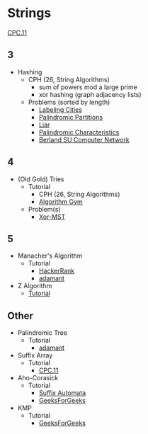 # Strings

[CPC.11](https://github.com/SuprDewd/T-414-AFLV/tree/master/11_strings)

## 3
  * Hashing
    * CPH (26, String Algorithms)
      * sum of powers mod a large prime
      * xor hashing (graph adjacency lists)
    * Problems (sorted by length)
      * [Labeling Cities](http://codeforces.com/contest/794/problem/D) [](75)
      * [Palindromic Partitions](https://csacademy.com/contest/ceoi-2017-day-2/task/palindromic-partitions/) [](91)
      * [Liar](http://codeforces.com/problemset/problem/822/E) [](93)
      * [Palindromic Characteristics](http://codeforces.com/problemset/problem/835/D) [](100)
      * [Berland SU Computer Network](http://codeforces.com/contest/847/problem/L) [](142)

## 4 
  * (Old Gold) Tries
    * Tutorial
      * CPH (26, String Algorithms)
      * [Algorithm Gym](http://codeforces.com/blog/entry/15729)
    * Problem(s)
      * [Xor-MST](http://codeforces.com/contest/888/problem/G)

## 5
  * Manacher's Algorithm
    * Tutorial
      * [HackerRank](https://www.hackerrank.com/topics/manachers-algorithm)
      * [adamant](http://codeforces.com/blog/entry/12143)
  * Z Algorithm
    * [Tutorial](http://codeforces.com/blog/entry/3107)

## Other
  * Palindromic Tree
    * Tutorial
      * [adamant](http://codeforces.com/blog/entry/13959)
  * Suffix Array
    * Tutorial
      * [CPC.11](https://github.com/SuprDewd/T-414-AFLV/blob/master/11_strings/aflv_11_strings.pdf)
  * Aho-Corasick
    * Tutorial
      * [Suffix Automata](http://codeforces.com/blog/entry/20861)
      * [GeeksForGeeks](http://www.geeksforgeeks.org/aho-corasick-algorithm-pattern-searching/)
  * KMP
    * Tutorial
      * [GeeksForGeeks](http://www.geeksforgeeks.org/searching-for-patterns-set-2-kmp-algorithm/)

